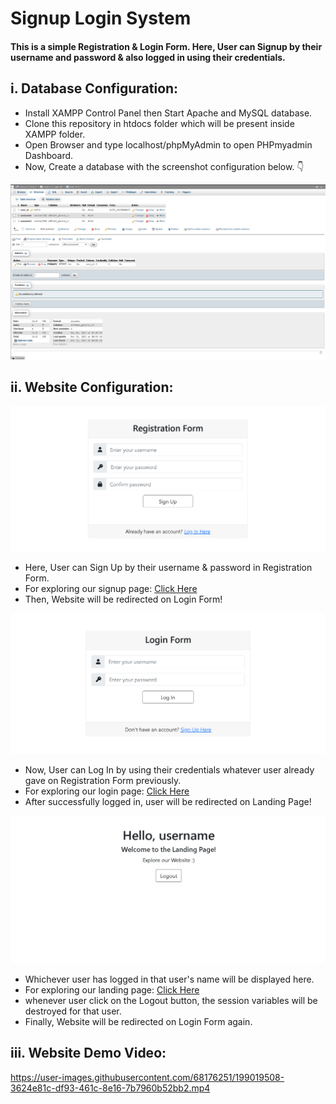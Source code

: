 # Signup Login System

#### This is a simple Registration & Login Form. Here, User can Signup by their username and password & also logged in using their credentials.

## i. Database Configuration:

- Install XAMPP Control Panel then Start Apache and MySQL database.
- Clone this repository in htdocs folder which will be present inside XAMPP folder.
- Open Browser and type localhost/phpMyAdmin to open PHPmyadmin Dashboard.
- Now, Create a database with the screenshot configuration below. 👇

![screenshot](https://github.com/dassujan/Signup-Login-System/blob/overview/screenshots/auth_db_screenshot.png)

## ii. Website Configuration:

![screenshot](https://github.com/dassujan/Signup-Login-System/blob/overview/screenshots/signup_screenshot.png)

- Here, User can Sign Up by their username & password in Registration Form.
- For exploring our signup page: [Click Here](http://localhost/Signup-Login-System/signup.php)
- Then, Website will be redirected on Login Form!

![screenshot](https://github.com/dassujan/Signup-Login-System/blob/overview/screenshots/login_screenshot.png)

- Now, User can Log In by using their credentials whatever user already gave on Registration Form previously.
- For exploring our login page: [Click Here](http://localhost/Signup-Login-System/login.php)
- After successfully logged in, user will be redirected on Landing Page!

![screenshot](https://github.com/dassujan/Signup-Login-System/blob/overview/screenshots/home_screenshot.png)

- Whichever user has logged in that user's name will be displayed here.
- For exploring our landing page: [Click Here](http://localhost/Signup-Login-System/home.php)
- whenever user click on the Logout button, the session variables will be destroyed for that user.
- Finally, Website will be redirected on Login Form again.

## iii. Website Demo Video: 

https://user-images.githubusercontent.com/68176251/199019508-3624e81c-df93-461c-8e16-7b7960b52bb2.mp4 
